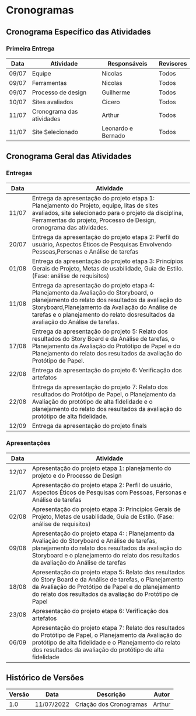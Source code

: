 # Cronogramas

## Cronograma Específico das Atividades

### Primeira Entrega

| Data  | Atividade                                               | Responsáveis             | Revisores         |
| ----- | ------------------------------------------------------- | ------------------------ | ----------------- |
| 09/07 | Equipe        |   Nicolas                  | Todos             |
| 09/07 | Ferramentas           | Nicolas                    | Todos             |
| 09/07 | Processo de design            | Guilherme                    | Todos             |
| 10/07 | Sites avaliados           | Cicero                    | Todos             |
| 11/07 | Cronograma das atividades           | Arthur                    | Todos             |
| 11/07 | Site Selecionado            | Leonardo e Bernado                 | Todos             |



## Cronograma Geral das Atividades

### Entregas

| Data  | Atividade                                                                                                                                                                                 |
| ----- | ----------------------------------------------------------------------------------------------------------------------------------------------------------------------------------------- |
| 11/07 | Entrega da apresentação do projeto etapa 1: Planejamento do Projeto, equipe, litas de sites avaliados, site selecionado para o projeto da disciplina, Ferramentas do projeto, Processo de Design, cronograma das atividades. |
| 20/07 | Entrega da apresentação do projeto etapa 2: Perfil do usuário, Aspectos Éticos de Pesquisas Envolvendo Pessoas,Personas e Análise de tarefas  |
| 01/08 | Entrega da apresentação do projeto etapa 3: Princípios Gerais de Projeto, Metas de usabilidade, Guia de Estilo. (Fase: análise de requisitos)  |
| 11/08 | Entrega da apresentação do projeto etapa 4: Planejamento da Avaliação do Storyboard, o planejamento do relato dos resultados da avaliação do Storyboard,Planejamento da Avaliação do Análise de tarefas e o planejamento do relato dosresultados da avaliação do Análise de tarefas.  |
| 17/08 | Entrega da apresentação do projeto 5: Relato dos resultados do Story Board e da Análise de tarefas, o Planejamento da Avaliação do Protótipo de Papel e do Planejamento do relato dos resultados da avaliação do Protótipo de Papel.  |
| 22/08 | Entrega da apresentação do projeto 6: Verificação dos artefatos |
| 22/08 | Entrega da apresentação do projeto 7: Relato dos resultados do Protótipo de Papel, o Planejamento da Avaliação do protótipo de alta fidelidade e o planejamento do relato dos resultados da avaliação do protótipo de alta fidelidade. |
| 12/09 | Entrega da apresentação do projeto finals |




### Apresentações
| Data  | Atividade                                                                                                                                                                                 |
| ----- | ----------------------------------------------------------------------------------------------------------------------------------------------------------------------------------------- |
| 12/07 | Apresentação do projeto etapa 1: planejamento do projeto e do Processo de Design |
| 21/07 | Apresentação do projeto etapa 2: Perfil do usuário, Aspectos Éticos de Pesquisas com Pessoas, Personas e Análise de tarefas |
| 02/08 | Apresentação do projeto etapa 3: Princípios Gerais de Projeto, Metas de usabilidade, Guia de Estilo. (Fase: análise de requisitos) |
| 09/08 |Apresentação do projeto etapa 4: : Planejamento da Avaliação do Storyboard e Análise de tarefas, planejamento do relato dos resultados da avaliação do Storyboard e o planejamento do relato dos resultados da avaliação do Análise de tarefas |
| 18/08 | Apresentação do projeto etapa 5: Relato dos resultados do Story Board e da Análise de tarefas, o Planejamento da Avaliação do Protótipo de Papel e do planejamento do relato dos resultados da avaliação do Protótipo de Papel |
| 23/08 | Apresentação do projeto etapa 6: Verificação dos artefatos |
| 06/09 | Apresentação do projeto etapa 7: Relato dos resultados do Protótipo de Papel, o Planejamento da Avaliação do protótipo de alta fidelidade e o Planejamento do relato dos resultados da avaliação do protótipo de alta fidelidade |

## Histórico de Versões

| Versão | Data       | Descrição                   | Autor             |
| ------ | ---------- | --------------------------- | ----------------- |
| 1.0    | 11/07/2022 | Criação dos Cronogramas     | Arthur            |
